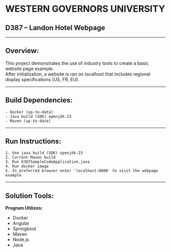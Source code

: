 
# WESTERN GOVERNORS UNIVERSITY 
## D387 – Landon Hotel Webpage

---

## Overview:

This project demonstrates the use of industry tools to create a basic website page example.  
After initialization, a website is ran on localhost that includes regional display specifications (US, FR, EU).

---

## Build Dependencies:
```
- Docker (up-to-data) 
- Java build (SDK) openjdk-23
- Maven (up-to-date)
```

---

## Run Instructions:
```
1. Use java build (SDK) openjdk-23
2. Current Maven build
3. Run D387SampleCodeApplication.java
4. Run docker image
5. In preferred browser enter 'localhost:8080' to visit the webpage example
```

---

## Solution Tools:

**Program Utilizes:**  
- Docker
- Angular
- Springboot
- Maven
- Node.js
- Java




